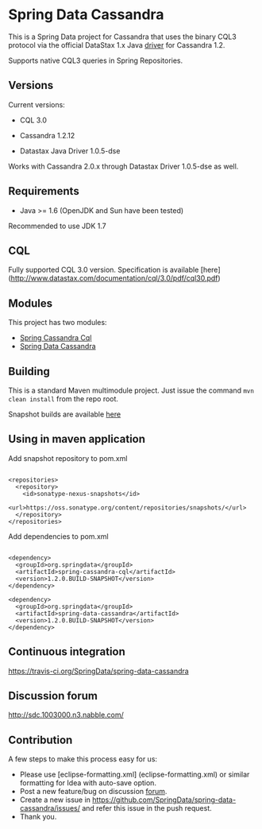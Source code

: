 Spring Data Cassandra
=====================

This is a Spring Data project for Cassandra that uses the binary CQL3 protocol via
the official DataStax 1.x Java [driver](https://github.com/datastax/java-driver) for Cassandra 1.2.

Supports native CQL3 queries in Spring Repositories.

Versions
--------

Current versions:

 - CQL 3.0

 - Cassandra 1.2.12

 - Datastax Java Driver 1.0.5-dse

Works with Cassandra 2.0.x through Datastax Driver 1.0.5-dse as well.

Requirements
--------

  - Java >= 1.6 (OpenJDK and Sun have been tested)

Recommended to use JDK 1.7

CQL
--------

Fully supported CQL 3.0 version. Specification is available [here] (http://www.datastax.com/documentation/cql/3.0/pdf/cql30.pdf)

Modules
--------

This project has two modules:
 - [Spring Cassandra Cql](cassandra-cql/readme.md)
 - [Spring Data Cassandra](cassandra/readme.md)

Building
--------
This is a standard Maven multimodule project.  Just issue the command `mvn clean install` from the repo root.

Snapshot builds are available [here](https://oss.sonatype.org/index.html#nexus-search;quick~org.springdata)

Using in maven application
-------

Add snapshot repository to pom.xml

```

<repositories>
  <repository>
    <id>sonatype-nexus-snapshots</id>
    <url>https://oss.sonatype.org/content/repositories/snapshots/</url>
  </repository>
</repositories>

```

Add dependencies to pom.xml

```

<dependency>
  <groupId>org.springdata</groupId>
  <artifactId>spring-cassandra-cql</artifactId>
  <version>1.2.0.BUILD-SNAPSHOT</version>
</dependency>

<dependency>
  <groupId>org.springdata</groupId>
  <artifactId>spring-data-cassandra</artifactId>
  <version>1.2.0.BUILD-SNAPSHOT</version>
</dependency>

```


Continuous integration
--------
https://travis-ci.org/SpringData/spring-data-cassandra


Discussion forum
--------
http://sdc.1003000.n3.nabble.com/


Contribution
--------

A few steps to make this process easy for us:

 - Please use [eclipse-formatting.xml] (eclipse-formatting.xml) or similar formatting for Idea with auto-save option.
 - Post a new feature/bug on discussion [forum](http://sdc.1003000.n3.nabble.com/).
 - Create a new issue in https://github.com/SpringData/spring-data-cassandra/issues/ and refer this issue in the push request.
 - Thank you.

